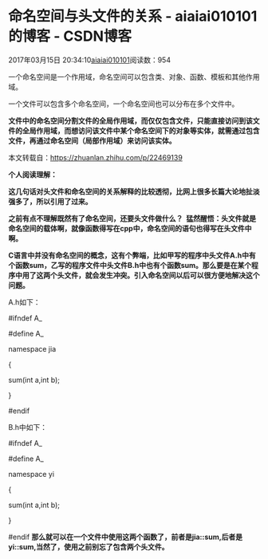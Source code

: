 # 命名空间与头文件的关系 - aiaiai010101的博客 - CSDN博客

2017年03月15日 20:34:10[aiaiai010101](https://me.csdn.net/aiaiai010101)阅读数：954



一个命名空间是一个作用域，命名空间可以包含类、对象、函数、模板和其他作用域。

一个文件可以包含多个命名空间，一个命名空间也可以分布在多个文件中。

**文件中的命名空间分割文件的全局作用域，而仅仅包含文件，只能直接访问到该文件的全局作用域，而想访问该文件中某个命名空间下的对象等实体，就需通过包含文件，再通过命名空间（局部作用域）来访问该实体。**

本文转载自：https://zhuanlan.zhihu.com/p/22469139

**个人阅读理解：**

**这几句话对头文件和命名空间的关系解释的比较透彻，比网上很多长篇大论地扯淡强多了，所以引用了过来。**

**之前有点不理解既然有了命名空间，还要头文件做什么？  猛然醒悟：头文件就是命名空间的载体啊，就像函数得写在cpp中，命名空间的语句也得写在头文件中啊。**

**C语言中并没有命名空间的概念，这有个弊端，比如甲写的程序中头文件A.h中有个函数sum，乙写的程序文件中头文件B.h中也有个函数sum。那么要是在某个程序中用了这两个头文件，就会发生冲突。引入命名空间以后可以很方便地解决这个问题。**

A.h如下：

#ifndef A_

#define A_

namespace jia

{

sum(int a,int b);

}

#endif

B.h中如下：

#ifndef A_

#define A_

namespace yi

{

sum(int a,int b);

}

#endif
**那么就可以在一个文件中使用这两个函数了，前者是jia::sum,后者是yi::sum,当然了，使用之前别忘了包含两个头文件。**


